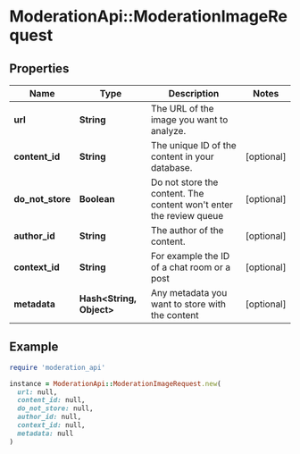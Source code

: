 # ModerationApi::ModerationImageRequest

## Properties

| Name | Type | Description | Notes |
| ---- | ---- | ----------- | ----- |
| **url** | **String** | The URL of the image you want to analyze. |  |
| **content_id** | **String** | The unique ID of the content in your database. | [optional] |
| **do_not_store** | **Boolean** | Do not store the content. The content won&#39;t enter the review queue | [optional] |
| **author_id** | **String** | The author of the content. | [optional] |
| **context_id** | **String** | For example the ID of a chat room or a post | [optional] |
| **metadata** | **Hash&lt;String, Object&gt;** | Any metadata you want to store with the content | [optional] |

## Example

```ruby
require 'moderation_api'

instance = ModerationApi::ModerationImageRequest.new(
  url: null,
  content_id: null,
  do_not_store: null,
  author_id: null,
  context_id: null,
  metadata: null
)
```

